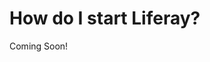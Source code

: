 # How do I start Liferay?

Coming Soon!

<!--

```{toctree}
:maxdepth: 2

dxp/latest/en/getting-started/starting-with-a-docker-image.md
customize-liferay-dxp-to-develop-solution/tutorial-start-liferay-with-docker.md
```

* [Starting Liferay with a Docker Image](./dxp/latest/en/getting-started/starting-with-a-docker-image.md) 
* [Tutorial: Start Liferay with a Docker Image](./customize-liferay-dxp-to-develop-solution/tutorial-start-liferay-with-docker.md) 

-->